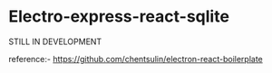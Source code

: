 Electro-express-react-sqlite
==================

STILL IN DEVELOPMENT

reference:- https://github.com/chentsulin/electron-react-boilerplate

